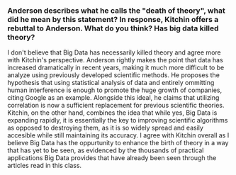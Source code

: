 ### Anderson describes what he calls the "death of theory", what did he mean by this statement? In response, Kitchin offers a rebuttal to Anderson. What do you think? Has big data killed theory? 

I don't believe that Big Data has necessarily killed theory and agree more with Kitchin's perspective. Anderson rightly makes the point that data has increased dramatically in recent years, making it much more difficult to be analyze using previously developed scientific methods. He proposes the hypothesis that using statistical analysis of data and entirely ommitting human interference is enough to promote the huge growth of companies, citing Google as an example. Alongside this ideal, he claims that utilizing correlation is now a sufficient replacement for previous scientific theories. Kitchin, on the other hand, combines the idea that while yes, Big Data is expanding rapidly, it is essentially the key to improving scientific algorithms as opposed to destroying them, as it is so widely spread and easily accesible while still maintaining its accuracy. I agree with Kitchin overall as I believe Big Data has the oppurtunity to enhance the birth of theory in a way that has yet to be seen, as evidenced by the thousands of practical applications Big Data provides that have already been seen through the articles read in this class. 
